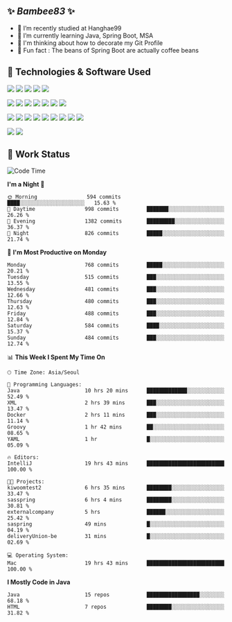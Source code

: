 ##  ✨ _Bambee83_ ✨ 

- 🔭 I’m recently studied at Hanghae99
- 🌱 I’m currently learning Java, Spring Boot, MSA
- 🤔 I'm thinking about how to decorate my Git Profile
- 🪹 Fun fact : The beans of Spring Boot are actually coffee beans 

<!-- - 💬 Ask me about ...
- 📫 How to reach me: ...
- 😄 Pronouns: ...
- 👯 I’m looking to collaborate on ...-->

## 🔧  Technologies & Software Used

<img src="https://img.shields.io/badge/Java-007396?style=flat-round&logo=OpenJDK&logoColor=white"/> <img src="https://img.shields.io/badge/Spring-6DB33F?style=flat-round&logo=spring&logoColor=white"/>   <img src="https://img.shields.io/badge/SpringBoot-6DB33F?style=flat-round&logo=springboot&logoColor=white"/>  <img src="https://img.shields.io/badge/SpringSecurity-6DB33F?style=flat-round&logo=SpringSecurity&logoColor=white"/>   <img src="https://img.shields.io/badge/JSON Web Token-000000?style=flat-round&logo=JSON Web Tokens&logoColor=white"/> 

<img src="https://img.shields.io/badge/github-181717?style=flat-round&logo=github&logoColor=white"/> <img src="https://img.shields.io/badge/git-F05032?style=flat-round&logo=git&logoColor=white"/> <img src="https://img.shields.io/badge/githubactions-2088FF?style=flat-round&logo=githubactions&logoColor=white"/>  <img src="https://img.shields.io/badge/Gradle-02303A?style=flat-round&logo=Gradle&logoColor=white"/>  <img src="https://img.shields.io/badge/IntelliJIDEA-000000?style=flat-round&logo=IntelliJIDEA&logoColor=white"/>  <img src="https://img.shields.io/badge/Postman-FF6C37?style=flat-round&logo=Postman&logoColor=white"/>  <img src="https://img.shields.io/badge/Sourcetree-0052CC?style=flat-round&logo=Sourcetree&logoColor=white"/>

<img src="https://img.shields.io/badge/AmazonS3-569A31?style=flat-round&logo=AmazonS3&logoColor=white"/>  <img src="https://img.shields.io/badge/AmazonEC2-FF9900?style=flat-round&logo=AmazonEC2&logoColor=white"/>  <img src="https://img.shields.io/badge/AmazonRDS-527FFF?style=flat-round&logo=AmazonRDS&logoColor=white"/>  <img src="https://img.shields.io/badge/MySQL-4479A1?style=flat-round&logo=MySQL&logoColor=white"/>  <img src="https://img.shields.io/badge/MongoDB-47A248?style=flat-round&logo=MongoDB&logoColor=white"/> <img src="https://img.shields.io/badge/Ubuntu-E95420?style=flat-round&logo=Ubuntu&logoColor=white"/> <img src="https://img.shields.io/badge/FileZilla-BF0000?style=flat-round&logo=filezilla&logoColor=white"/> <img src="https://img.shields.io/badge/Notion-000000?style=flat-round&logo=Notion&logoColor=white"/> <img src="https://img.shields.io/badge/Slack-F06A6A?style=flat-round&logo=slack&logoColor=white"/>

<img src="https://img.shields.io/badge/AmazonCloudfront-3693F3?style=flat-round&logo=iCloud&logoColor=white"/> <img src="https://img.shields.io/badge/ApacheJMeter-D22128?style=flat-round&logo=apachejmeter&logoColor=white"/> 
 
<!-- Markdown lang
[![Bambee83 Badge](https://img.shields.io/badge/Bambee83'blog-4A154B.svg?&style=for-the-badge&logo=Bloglovin&link=https://blog.naver.com/bambee83)](https://blog.naver.com/bambee83)
## 🚀  GitHub stats & Top Langs
[![Bambee83's GitHub stats-Dark](https://github-readme-stats.vercel.app/api?username=bambee83&show_icons=true&theme=dark#gh-dark-mode-only)]((https://github.com/bambee83/github-readme-stats#gh-dark-mode-only))
![Top Langs-Dark](https://github-readme-stats.vercel.app/api/top-langs/?username=bambee83&layout=compact&theme=dark#gh-dark-mode-only)
## 🐳   Project
[mini project - SeoulCulturePort](https://github.com/event-information)
[clone coding - Instaclone](https://github.com/instaclone8)
[final project - emotrak](https://github.com/EmoTrak)
[![bambee83's wakatime stats](https://github-readme-stats.vercel.app/api/wakatime?username=bambee83)]
 -->
## 🐳 Work Status
<!--START_SECTION:waka-->
![Code Time](http://img.shields.io/badge/Code%20Time-193%20hrs%2014%20mins-blue)

**I'm a Night 🦉** 

```text
🌞 Morning                594 commits         ████░░░░░░░░░░░░░░░░░░░░░   15.63 % 
🌆 Daytime                998 commits         ███████░░░░░░░░░░░░░░░░░░   26.26 % 
🌃 Evening                1382 commits        █████████░░░░░░░░░░░░░░░░   36.37 % 
🌙 Night                  826 commits         █████░░░░░░░░░░░░░░░░░░░░   21.74 % 
```
📅 **I'm Most Productive on Monday** 

```text
Monday                   768 commits         █████░░░░░░░░░░░░░░░░░░░░   20.21 % 
Tuesday                  515 commits         ███░░░░░░░░░░░░░░░░░░░░░░   13.55 % 
Wednesday                481 commits         ███░░░░░░░░░░░░░░░░░░░░░░   12.66 % 
Thursday                 480 commits         ███░░░░░░░░░░░░░░░░░░░░░░   12.63 % 
Friday                   488 commits         ███░░░░░░░░░░░░░░░░░░░░░░   12.84 % 
Saturday                 584 commits         ████░░░░░░░░░░░░░░░░░░░░░   15.37 % 
Sunday                   484 commits         ███░░░░░░░░░░░░░░░░░░░░░░   12.74 % 
```


📊 **This Week I Spent My Time On** 

```text
🕑︎ Time Zone: Asia/Seoul

💬 Programming Languages: 
Java                     10 hrs 20 mins      █████████████░░░░░░░░░░░░   52.49 % 
XML                      2 hrs 39 mins       ███░░░░░░░░░░░░░░░░░░░░░░   13.47 % 
Docker                   2 hrs 11 mins       ███░░░░░░░░░░░░░░░░░░░░░░   11.14 % 
Groovy                   1 hr 42 mins        ██░░░░░░░░░░░░░░░░░░░░░░░   08.65 % 
YAML                     1 hr                █░░░░░░░░░░░░░░░░░░░░░░░░   05.09 % 

🔥 Editors: 
IntelliJ                 19 hrs 43 mins      █████████████████████████   100.00 % 

🐱‍💻 Projects: 
kiwoomtest2              6 hrs 35 mins       ████████░░░░░░░░░░░░░░░░░   33.47 % 
sasspring                6 hrs 4 mins        ████████░░░░░░░░░░░░░░░░░   30.81 % 
externalcompany          5 hrs               ██████░░░░░░░░░░░░░░░░░░░   25.42 % 
saspring                 49 mins             █░░░░░░░░░░░░░░░░░░░░░░░░   04.19 % 
deliveryUnion-be         31 mins             █░░░░░░░░░░░░░░░░░░░░░░░░   02.69 % 

💻 Operating System: 
Mac                      19 hrs 43 mins      █████████████████████████   100.00 % 
```

**I Mostly Code in Java** 

```text
Java                     15 repos            █████████████████░░░░░░░░   68.18 % 
HTML                     7 repos             ████████░░░░░░░░░░░░░░░░░   31.82 % 
```




<!--END_SECTION:waka-->
